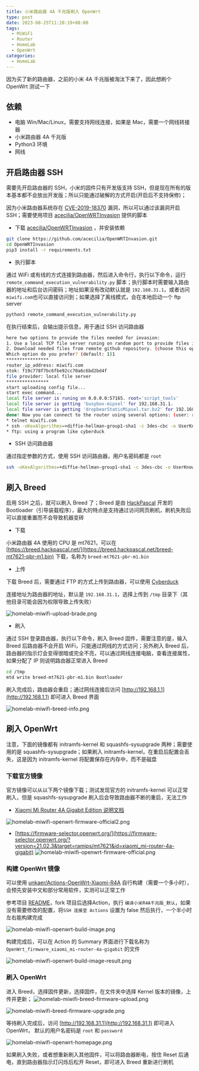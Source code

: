 ```yaml
---
title: 小米路由器 4A 千兆版刷入 OpenWrt
type: post
date: 2023-08-25T11:20:19+08:00
tags:
  - MiWiFi
  - Router
  - HomeLab
  - OpenWrt
categories:
  - HomeLab
---
```


因为买了新的路由器，之前的小米 4A 千兆版被淘汰下来了，因此想刷个 OpenWrt 测试一下

## 依赖

- 电脑 Win/Mac/Linux，需要支持网线连接，如果是 Mac，需要一个网线转接器
- 小米路由器 4A 千兆版
- Python3 环境
- 网线

## 开启路由器 SSH

需要先开启路由器的 SSH，小米的固件只有开发版支持 SSH，但是现在所有的版本基本都不会放出开发版；所以只能通过破解的方式开启(开启后不支持保修)；

因为小米路由器系统存在 [CVE-2019-18370](https://nvd.nist.gov/vuln/detail/CVE-2019-18370) 漏洞，所以可以通过该漏洞开启 SSH；需要使用项目 [acecilia/OpenWRTInvasion](https://github.com/acecilia/OpenWRTInvasion) 提供的脚本

- 下载 [acecilia/OpenWRTInvasion](https://github.com/acecilia/OpenWRTInvasion) ，并安装依赖

```bash
git clone https://github.com/acecilia/OpenWRTInvasion.git
cd OpenWRTInvasion
pip3 install -r requirements.txt
```

- 执行脚本

通过 WiFi 或有线的方式连接到路由器，然后进入命令行，执行以下命令，运行 `remote_command_execution_vulnerability.py` 脚本；执行脚本时需要输入路由器的地址和后台访问密码；地址如果没有改动默认就是 `192.168.31.1`，或者访问 `miwifi.com`也可以直接访问到；如果选择了离线模式，会在本地启动一个 ftp server

```bash
python3 remote_command_execution_vulnerability.py
```

在执行结束后，会输出提示信息，用于通过 SSH 访问路由器

```bash
here two options to provide the files needed for invasion:
1. Use a local TCP file server runing on random port to provide files in local directory `script_tools`.
2. Download needed files from remote github repository. (choose this option only if github is accessable inside router device.)
Which option do you prefer? (default: 1)1
****************
router_ip_address: miwifi.com
stok: f19c778f7bc6fbe92cc70a6c6bd2bd4f
file provider: local file server
****************
start uploading config file...
start exec command...
local file server is runing on 0.0.0.0:57165. root='script_tools'
local file server is getting 'busybox-mipsel' for 192.168.31.1.
local file server is getting 'dropbearStaticMipsel.tar.bz2' for 192.168.31.1.
done! Now you can connect to the router using several options: (user: root, password: root)
* telnet miwifi.com
* ssh -oKexAlgorithms=+diffie-hellman-group1-sha1 -c 3des-cbc -o UserKnownHostsFile=/dev/null root@miwifi.com
* ftp: using a program like cyberduck
```

- SSH 访问路由器

通过指定参数的方式，使用 SSH 访问路由器，用户名密码都是 `root`

```bash
ssh -oKexAlgorithms=+diffie-hellman-group1-sha1 -c 3des-cbc -o UserKnownHostsFile=/dev/null root@miwifi.com
```

## 刷入 Breed

启用 SSH 之后，就可以刷入 Breed 了；Breed 是由 [HackPascal](https://github.com/hackpascal) 开发的 Bootloader（引导装载程序），最大的特点是支持通过访问网页刷机，刷机失败后可以直接重置而不会导致机器变砖

- 下载

小米路由器 4A 使用的 CPU 是 mt7621，可以在 [https://breed.hackpascal.net/](https://breed.hackpascal.net/breed-mt7621-pbr-m1.bin) 下载，名称为 `breed-mt7621-pbr-m1.bin`

- 上传

下载 Breed 后，需要通过 FTP 的方式上传到路由器，可以使用 [Cyberduck](https://cyberduck.io/download/)

连接地址为路由器的地址，默认是 `192.168.31.1`，选择上传到 `/tmp` 目录下（其他目录可能会因为权限导致上传失败）

![homelab-miwifi-upload-brade.png](https://img.hellowood.dev/picture/homelab-miwifi-upload-brade.png)

- 刷入

通过 SSH 登录路由器，执行以下命令，刷入 Breed 固件，需要注意的是，输入 Breed 后路由器不会开启 WiFi，只能通过网线的方式访问；另外刷入 Breed 后，路由器的指示灯会变得很暗或完全不亮，可以通过网线连接电脑，查看连接属性，如果分配了 IP 则说明路由器正常进入 Breed

```bash
cd /tmp
mtd write breed-mt7621-pbr-m1.bin Bootloader
```

刷入完成后，路由器会重启；通过网线连接后访问 [http://192.168.1.1](http://192.168.1.1) 即可进入 Breed 界面

![homelab-miwifi-breed-info.png](https://img.hellowood.dev/picture/homelab-miwifi-breed-info.png)

## 刷入 OpenWrt

注意，下面的镜像都有 initramfs-kernel 和 squashfs-sysupgrade 两种；需要使用的是 squashfs-sysupgrade；如果刷入 initramfs-kernel，在重启后配置会丢失，这是因为 initramfs-kernel 将配置保存在内存中，而不是磁盘

### 下载官方镜像

官方镜像可以从以下两个镜像下载；测试发现官方的 initramfs-kernel 可以正常刷入，但是 squashfs-sysupgrade 刷入后会导致路由器不断的重启，无法工作

- [Xiaomi Mi Router 4A Gigabit Edition 说明文档](https://openwrt.org/inbox/toh/xiaomi/xiaomi_mi_router_4a_gigabit_edition)

![homelab-miwifi-openwrt-firmware-official2.png](https://img.hellowood.dev/picture/homelab-miwifi-openwrt-firmware-official2.png)

- [https://firmware-selector.openwrt.org/](https://firmware-selector.openwrt.org/?version=21.02.3&target=ramips/mt7621&id=xiaomi_mi-router-4a-gigabit)
  ![homelab-miwifi-openwrt-firmware-official.png](https://img.hellowood.dev/picture/homelab-miwifi-openwrt-firmware-official.png)

### 构建 OpenWrt 镜像

可以使用 [unkaer/Actions-OpenWrt-Xiaomi-R4A](https://github.com/unkaer/Actions-OpenWrt-Xiaomi-R4A) 自行构建（需要一个多小时），会预先安装中文和部分常用软件，实测可以正常工作

参考项目 [README](https://github.com/unkaer/Actions-OpenWrt-Xiaomi-R4A#%E4%BD%BF%E7%94%A8)，fork 项目后选择Action，执行 `编译小米R4A千兆版_默认`，如果没有需要修改的配置，将`SSH 连接至 Actions` 设置为 false 然后执行，一个半小时左右能构建完成

![homelab-miwifi-openwrt-build-image.png](https://img.hellowood.dev/picture/homelab-miwifi-openwrt-build-image.png)

构建完成后，可以在 Action 的 Summary 界面进行下载名称为 `OpenWrt_firmware_xiaomi_mi-router-4a-gigabit` 的文件

![homelab-miwifi-openwrt-build-image-result.png](https://img.hellowood.dev/picture/homelab-miwifi-openwrt-build-image-result.png)

### 刷入 OpenWrt

进入 Breed，选择固件更新，选择固件，在文件夹中选择 Kernel 版本的镜像，上传并更新；
![homelab-miwifi-breed-firmware-upload.png](https://img.hellowood.dev/picture/homelab-miwifi-breed-firmware-upload.png)

![homelab-miwifi-breed-firmware-upgrade.png](https://img.hellowood.dev/picture/homelab-miwifi-breed-firmware-upgrade.png)

等待刷入完成后，访问 [http://192.168.31.1](http://192.168.31.1) 即可进入 OpenWrt， 默认的用户名密码是 `root` 和 `password`

![homelab-miwifi-openwrt-homepage.png](https://img.hellowood.dev/picture/homelab-miwifi-openwrt-homepage.png)

如果刷入失败，或者想重新刷入其他固件，可以将路由器断电，按住 Reset 后通电，直到路由器指示灯闪烁后松开 Reset，即可进入 Breed 重新进行刷机
